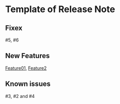 # Template of Release Note



## Fixex

#5, #6

## New Features

[Feature01](), [Feature2]()


## Known issues

#3, #2 and #4
